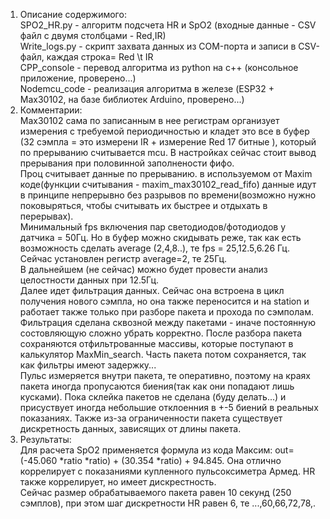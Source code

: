 1) Описание содержимого:  
    SPO2_HR.py - алгоритм подсчета HR и SpO2 (входные данные - CSV файл с двумя столбцами - Red,IR)  
    Write_logs.py - скрипт захвата данных из COM-порта и записи в CSV-файл, каждая строка= Red \t IR  
    CPP_console - перевод алгоритма из python на с++ (консольное приложение, проверено...)  
    Nodemcu_code - реализация алгоритма в железе (ESP32 + Max30102, на базе библиотек Arduino, проверено...)  
2) Комментарии:  
Max30102 сама по записанным в нее регистрам организует измерения с требуемой периодичностью и кладет это все в буфер (32 сэмпла = это измерени IR + измерение Red 17 битные ), который по прерыванию считывается mcu. В настройках сейчас стоит вывод прерывания при половинной заполнености фифо.  
Проц считывает данные по прерыванию. в используемом от Маxim коде(функции считывания - maxim_max30102_read_fifo) данные идут в принципе непрерывно без разрывов по времени(возможно нужно поковыряться, чтобы считывать их быстрее и отдыхать в перерывах).  
Минимальный fps включения пар светодиодов/фотодиодов у датчика = 50Гц. Но в буфер можно скидывать реже, так как есть возможность сделать average (2,4,8..), те fps = 25,12.5,6.26 Гц. Сейчас установлен регистр average=2, те 25Гц.  
В дальнейшем (не сейчас) можно будет провести анализ целостности данных при 12.5Гц.  
Далее идет фильтрация данных. Сейчас она встроена в цикл получения нового сэмпла, но она также переносится и на station и работает также только при разборе пакета и прохода по сэмполам. Фильтрация сделана сквозной между пакетами - иначе постоянную состовляющую сложно убрать корректно. После разбора пакета сохраняются отфильтрованные массивы, которые поступают в калькулятор MaxMin_search. Часть пакета потом сохраняется, так как фильтры имеют задержку...  
Пульс измеряется внутри пакета, те оперативно, поэтому на краях пакета иногда пропусаются биения(так как они попадают лишь кусками). Пока склейка пакетов не сделана (буду делать...) и присуствует иногда небольшие отклоенния в +-5 биений в реальных показаниях. Также из-за ограниченности пакета существует дискретность данных, зависящих от длины пакета. 
3) Результаты:  
Для расчета SpO2 применяется формула из кода Максим: out=(-45.060 *ratio *ratio) + (30.354 *ratio) + 94.845. Она отлично коррелирует с показаниями купленного пульсоксиметра Армед. HR также коррелирует, но имеет дискрестность.  
Сейчас размер обрабатываемого пакета равен 10 секунд (250 сэмплов), при этом шаг дискретности HR равен 6, те ...,60,66,72,78,.  
